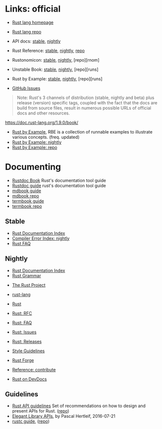 # Links: official

- [Rust lang homepage][rust]
- [Rust lang repo][repo]
- API docs: [stable][apis], [nightly][apin]

- Rust Reference: [stable][sref], [nightly][nref], [repo][rref]
- Rustonomicon: [stable][snom], [nightly][nnom], [repo][rnom]
- Unstable Book: [stable][suns], [nightly][nuns], [repo][runs]
- Rust by Example: [stable][suns], [nightly][nuns], [repo][runs]
- [GitHub Issues][rlgi]

> Note: Rust's 3 channels of distribution (stable, nightly and beta) plus release (version) specific tags, coupled with the fact that the docs are build from source files, result in numerous possible URLs of official docs and other resources.


https://doc.rust-lang.org/1.9.0/book/


- [Rust by Example](https://rustbyexample.com), 
  RBE is a collection of runnable examples to illustrate various concepts. (freq. updated)
- [Rust by Example: nightly](https://doc.rust-lang.org/nightly/rust-by-example/)
- [Rust by Example: repo](https://github.com/rust-lang/rust-by-example)


# Documenting
- [Rustdoc Book][sdoc] Rust's documentation tool guide
- [Rustdoc guide][ndoc] rust's documentation tool guide
- [mdbook guide](https://rust-lang-nursery.github.io/mdBook/)
- [mdbook repo](https://github.com/rust-lang-nursery/mdBook)
- [termbook guide](https://byron.github.io/termbook/)
- [termbook repo](https://github.com/Byron/termbook)


## Stable
- [Rust Documentation Index](https://www.rust-lang.org/en-US/documentation.html)
- [Compiler Error Index: nightly](https://doc.rust-lang.org/nightly/error-index.html)
- [Rust FAQ](https://www.rust-lang.org/en-US/faq.html)


## Nightly
- [Rust Documentation Index](https://doc.rust-lang.org/nightly/)
- [Rust Grammar](https://doc.rust-lang.org/nightly/grammar.html)


[rust]: https://www.rust-lang.org
[repo]: https://github.com/rust-lang/rust
[apis]: https://doc.rust-lang.org/std/
[apin]: https://doc.rust-lang.org/nightly/std/

[sref]: https://doc.rust-lang.org/reference
[nref]: https://doc.rust-lang.org/nightly/reference
[rref]: https://github.com/rust-lang-nursery/reference

[snom]: https://doc.rust-lang.org/nomicon
[nnom]: https://doc.rust-lang.org/nightly/nomicon
[gnom]: https://github.com/rust-lang-nursery/nomicon

[suns]: https://doc.rust-lang.org/unstable-book/
[nuns]: https://doc.rust-lang.org/nightly/unstable-book/
[guns]: https://github.com/rust-lang/rust/tree/master/src/doc/unstable-book


[rlgi]: https://github.com/rust-lang/rust/issues/

[sdoc]: https://doc.rust-lang.org/rustdoc/
[ndoc]: https://doc.rust-lang.org/nightly/rustdoc/

[orrp]: https://www.rust-lang.org/en-US/friends.html
[sfaq]: https://www.rust-lang.org/en-US/faq.html



- [The Rust Project](https://www.rust-lang.org)
- [rust-lang](https://github.com/rust-lang)
- [Rust](https://github.com/rust-lang/rust)
- [Rust: RFC](https://rust-lang.github.io/rfcs/)
- [Rust: FAQ](https://www.rust-lang.org/en-US/faq.html)
- [Rust: Issues](https://github.com/rust-lang/rust/issues)
- [Rust: Releases](https://github.com/rust-lang/rust/blob/master/RELEASES.md)
- [Style Guidelines](https://doc.rust-lang.org/1.0.0/style/README.html)
- [Rust Forge](https://forge.rust-lang.org/)


- [Reference: contribute](https://github.com/rust-lang-nursery/reference/issues/9)

- [Rust on DevDocs](http://devdocs.io./rust/)




## Guidelines
- [Rust API guidelines](https://rust-lang-nursery.github.io/api-guidelines/)
  Set of recommendations on how to design and present APIs for Rust. 
  ([repo](https://github.com/rust-lang-nursery/api-guidelines))
- [Elegant Library APIs](https://deterministic.space/elegant-apis-in-rust.html),
  by Pascal Hertleif, 2016-07-21
- [rustc guide](https://rust-lang-nursery.github.io/rustc-guide/), 
([repo](https://github.com/rust-lang-nursery/rustc-guide))
